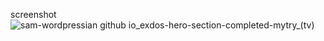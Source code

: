 screenshot
![sam-wordpressian github io_exdos-hero-section-completed-mytry_(tv)](https://github.com/sam-wordpressian/exdos-hero-section-completed-mytry/assets/69151542/2127f4b7-216d-4f47-89ea-862c35a318dc)
